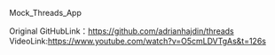 Mock_Threads_App

Original GitHubLink：https://github.com/adrianhajdin/threads
VideoLink:https://www.youtube.com/watch?v=O5cmLDVTgAs&t=126s
